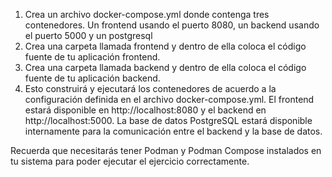 
1. Crea un archivo docker-compose.yml donde contenga tres contenedores. Un frontend usando el puerto 8080, un backend usando el puerto 5000 y un postgresql
2. Crea una carpeta llamada frontend y dentro de ella coloca el código fuente de tu aplicación frontend.
3. Crea una carpeta llamada backend y dentro de ella coloca el código fuente de tu aplicación backend.
4. Esto construirá y ejecutará los contenedores de acuerdo a la configuración definida en el archivo docker-compose.yml. El frontend estará disponible en http://localhost:8080 y el backend en http://localhost:5000. La base de datos PostgreSQL estará disponible internamente para la comunicación entre el backend y la base de datos.

Recuerda que necesitarás tener Podman y Podman Compose instalados en tu sistema para poder ejecutar el ejercicio correctamente.
